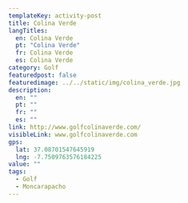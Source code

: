 ```yaml
---
templateKey: activity-post
title: Colina Verde
langTitles:
  en: Colina Verde
  pt: "Colina Verde"
  fr: Colina Verde
  es: Colina Verde
category: Golf 
featuredpost: false
featuredimage: ../../static/img/colina_verde.jpg
description: 
  en: ""
  pt: ""
  fr: ""
  es: ""
link: http://www.golfcolinaverde.com/
visibleLink: www.golfcolinaverde.com
gps:
  lat: 37.08701547645919
  lng: -7.7509763576184225
value: ""
tags:
  - Golf
  - Moncarapacho
---
```



